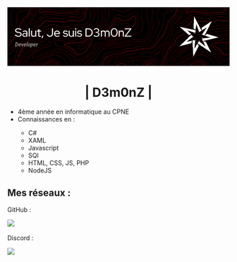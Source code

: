 <!--<a href="https://discord.io/LosD3m0nZ"><img alt="Discord Status" src="https://discord.com/api/guilds/971853567658950676/widget.png"></a>-->
<img src="/imgs/github-header-image.png">
<h1 align="center">| D3m0nZ |</h1>

<ul>
  <li>4ème année en informatique au CPNE</li>
  <li>Connaissances en : </li>
  <ul>
    <li>C#</li>
    <li>XAML</li>
    <li>Javascript</li>
    <li>SQl</li>
    <li>HTML, CSS, JS, PHP</li>
    <li>NodeJS</li>
  </ul>
</ul>

<h2>Mes réseaux :</h2>
<p>GitHub : </p>
<a href="https://github.com/IceFirst"><img src="https://img.icons8.com/fluency/48/000000/github.png" width="50"></a>
<p>Discord :</p>
<a href="https://discordapp.com/users/509681914748338176"><img src="https://www.svgrepo.com/show/353655/discord-icon.svg" width="50"></a>
